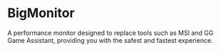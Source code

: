 # BigMonitor
A performance monitor designed to replace tools such as MSI and GG Game Assistant, providing you with the safest and fastest experience.
